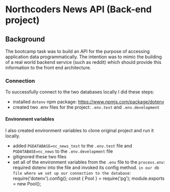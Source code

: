 # Northcoders News API (Back-end project)


## Background

The bootcamp task was to build an API for the purpose of accessing application data programmatically. The intention was to mimic the building of a real world backend service (such as reddit) which should provide this information to the front end architecture.

### Connection

To successfully connect to the two databases locally I did these steps:

- installed `dotenv` npm package: https://www.npmjs.com/package/dotenv
- created two .env files for the project: `.env.test` and `.env.development`

#### Environment variables

I also created environment variables to clone original project and run it locally.

- added `PGDATABASE=nc_news_test` to the `.env.test` file and `PGDATABASE=nc_news` to the `.env.development` file
- gitignored these two files
- set all of the environment variables from the `.env` file to the `process.env`:
  required dotenv into the file and invoked its config method.
  `in our db file where we set up our connection to the database`:
  require('dotenv').config();
  const { Pool } = require('pg');
  module.exports = new Pool();
